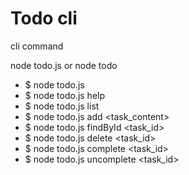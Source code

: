 # Todo cli

cli command

node todo.js or node todo

- $ node todo.js
- $ node todo.js help
- $ node todo.js list
- $ node todo.js add <task_content>
- $ node todo.js findById <task_id>
- $ node todo.js delete <task_id>
- $ node todo.js complete <task_id>
- $ node todo.js uncomplete <task_id>
